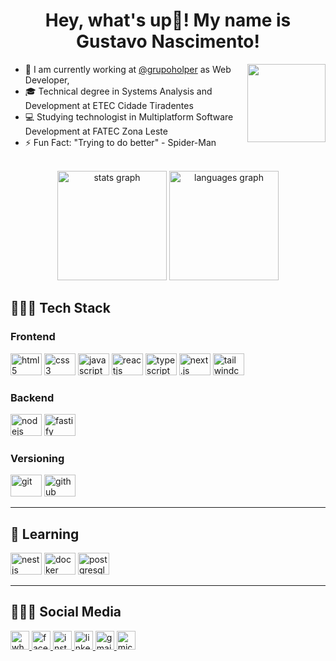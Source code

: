 <h1 align="center">Hey, what's up👋! My name is Gustavo Nascimento!</h1>

<img src="https://media.discordapp.net/attachments/979473643866292225/1016883840360390707/a.gif" height="125" width="125" align="right" />
<div align="left">

- 💼 I am currently working at [@grupoholper](https://www.instagram.com/grupoholper/) as Web Developer,
- 🎓 Technical degree in Systems Analysis and Development at ETEC Cidade Tiradentes
- 💻 Studying technologist in Multiplatform Software Development at FATEC Zona Leste
- ⚡ Fun Fact: "Trying to do better" - Spider-Man

</div>

<br>

<div align="center">
  <img src="https://github-readme-stats.vercel.app/api?hide_title=false&hide_rank=false&show_icons=true&include_all_commits=true&count_private=true&disable_animations=false&theme=graywhite&locale=en&hide_border=false&username=Gustavo-Nasc" height="175" alt="stats graph"  />
  <img src="https://github-readme-stats.vercel.app/api/top-langs?locale=en&hide_title=false&layout=compact&card_width=320&langs_count=10&theme=graywhite&hide_border=false&username=Gustavo-Nasc" height="175" alt="languages graph"  />
</div>

<h2>👨🏾‍💻 Tech Stack</h2>
<h3>Frontend</h3>
<div>
  <img src="https://cdn.jsdelivr.net/gh/devicons/devicon@latest/icons/html5/html5-plain.svg" height="35" width="50" alt="html5"/>
  <img src="https://cdn.jsdelivr.net/gh/devicons/devicon@latest/icons/css3/css3-plain.svg" height="35" width="50" alt="css3"/>
  <img src="https://cdn.jsdelivr.net/gh/devicons/devicon@latest/icons/javascript/javascript-original.svg" height="35" width="50" alt="javascript"/>
  <img src="https://cdn.jsdelivr.net/gh/devicons/devicon@latest/icons/react/react-original.svg" height="35" width="50" alt="reactjs"/>
  <img src="https://cdn.jsdelivr.net/gh/devicons/devicon@latest/icons/typescript/typescript-original.svg" height="35" width="50" alt="typescript"/>
  <img src="https://cdn.jsdelivr.net/gh/devicons/devicon@latest/icons/nextjs/nextjs-original.svg" height="35" width="50" alt="next.js"/>
  <img src="https://cdn.jsdelivr.net/gh/devicons/devicon@latest/icons/tailwindcss/tailwindcss-original.svg" height="35" width="50" alt="tailwindcss" />
</div>

<h3>Backend</h3>
<div>
  <img src="https://cdn.jsdelivr.net/gh/devicons/devicon@latest/icons/nodejs/nodejs-plain-wordmark.svg" height="35" width="50" alt="nodejs" />
  <img src="https://cdn.jsdelivr.net/gh/devicons/devicon@latest/icons/fastify/fastify-original.svg" height="35" width="50" alt="fastify" />
</div>

<h3>Versioning</h3>
<div>
  <img src="https://cdn.jsdelivr.net/gh/devicons/devicon@latest/icons/git/git-original.svg" height="35" width="50" alt="git" />
  <img src="https://cdn.jsdelivr.net/gh/devicons/devicon@latest/icons/github/github-original.svg" height="35" width="50" alt="github" />
</div>

---
<h2>📑 Learning</h2>
<div align="left">
  <img src="https://cdn.jsdelivr.net/gh/devicons/devicon@latest/icons/nestjs/nestjs-original.svg" height="35" width="50" alt="nestjs" />
  <img src="https://cdn.jsdelivr.net/gh/devicons/devicon@latest/icons/docker/docker-original-wordmark.svg" height="35" width="50" alt="docker" />
  <img src="https://cdn.jsdelivr.net/gh/devicons/devicon@latest/icons/postgresql/postgresql-original.svg" height="35" width="50" alt="postgresql" />
</div>

---
<h2>🧏🏾‍♂️ Social Media</h2>
<a href="https://wa.me/5511976495898">
  <img src="https://img.shields.io/badge/WhatsApp-25D366?style=for-the-badge&logo=whatsapp&logoColor=white" height="30" alt="whatsapp badge" />
</a>
<a href="https://www.facebook.com/gustanascsouza/">
  <img src="https://img.shields.io/badge/Facebook-1877F2?style=for-the-badge&logo=facebook&logoColor=white" height="30" alt="facebook badge" />
</a>
<a href="https://www.instagram.com/gustanascsouza/">
  <img src="https://img.shields.io/badge/Instagram-E4405F?style=for-the-badge&logo=instagram&logoColor=white" height="30" alt="instagram badge" />
</a>
<a href="https://www.linkedin.com/in/gustanascsouza/">
  <img src="https://img.shields.io/badge/LinkedIn-0077B5?style=for-the-badge&logo=linkedin&logoColor=white" height="30" alt="linkedin badge" />
</a>
<a href="mailto:gunascsouza@gmail.com">
  <img src="https://img.shields.io/badge/Gmail-D14836?style=for-the-badge&logo=gmail&logoColor=white" height="30" alt="gmail badge" />
</a>
<a href="mailto:gustavo.ns@outlook.com.br">
  <img src="https://img.shields.io/static/v1?message=Outlook&logo=microsoft-outlook&label=&color=0078D4&logoColor=white&labelColor=&style=for-the-badge" height="30" alt="microsoft-outlook badge"/>
</a>
